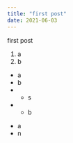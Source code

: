 ```yaml
---
title: "first post"
date: 2021-06-03
---
```


first post
1. a
2. b
  - a
  - b
  -   * s
  -   * b
  * a
  * n
